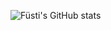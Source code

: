 <p align = 'center'>
  
  ![Füsti's GitHub stats](https://github-readme-stats.vercel.app/api?username=FUst1ke&show_icons=true&theme=transparent)
</p>
